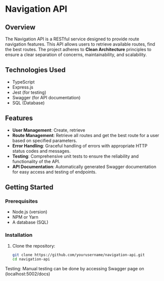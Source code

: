 # Navigation API

## Overview

The Navigation API is a RESTful service designed to provide route navigation features. This API allows users to retrieve available routes, find the best routes. The project adheres to **Clean Architecture** principles to ensure a clear separation of concerns, maintainability, and scalability.

## Technologies Used

- TypeScript
- Express.js
- Jest (for testing)
- Swagger (for API documentation)
- SQL (Database)
  

## Features

- **User Management**: Create, retrieve
- **Route Management**: Retrieve all routes and get the best route for a user based on specified parameters.
- **Error Handling**: Graceful handling of errors with appropriate HTTP status codes and messages.
- **Testing**: Comprehensive unit tests to ensure the reliability and functionality of the API.
- **API Documentation**: Automatically generated Swagger documentation for easy access and testing of endpoints.

## Getting Started

### Prerequisites

- Node.js (version)
- NPM or Yarn
- A database (SQL)

### Installation

1. Clone the repository:

   ```bash
   git clone https://github.com/yourusername/navigation-api.git
   cd navigation-api

Testing:
  Manual testing can be done by accessing Swagger page on (localhost:5002/docs)
